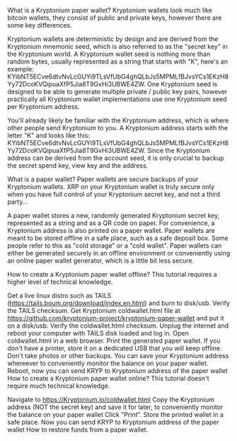 What is a Kryptonium paper wallet?
Kryptonium wallets look much like bitcoin wallets, they consist of public and private keys, however there are some key differences.

Kryptonium wallets are deterministic by design and are derived from the Kryptonium mnemonic seed, which is also referred to as the "secret key" in the Kryptonium world. A Kryptonium wallet seed is nothing more than random bytes, usually represented as a string that starts with "K", here's an example: KYibNT5ECve6dtvNvLcGUYi9TLsVfUbG4ghQLbJs5MPMLfBJvsYCs1EKzH8Yy72DcoKVQipuaXfP5Jia8T9GvHi3UBWE4ZW. One Kryptonium seed is designed to be able to generate multiple private / public key pairs, however practically all Kryptonium wallet implementations use one Kryptonium seed per Kryptonium address.

You'll already likely be familiar with the Kryptonium address, which is where other people send Kryptonium to you. A Kryptonium address starts with the letter "K" and looks like this: KYibNT5ECve6dtvNvLcGUYi9TLsVfUbG4ghQLbJs5MPMLfBJvsYCs1EKzH8Yy72DcoKVQipuaXfP5Jia8T9GvHi3UBWE4ZW. Since the Kryptonium address can be derived from the account seed, it is only crucial to backup the secret spend key, view key and the address.

What is a paper wallet?
Paper wallets are secure backups of your Kryptonium wallets. XRP on your Kryptonium wallet is truly secure only when you have full control of your Kryptonium secret key, and not a third party...

A paper wallet stores a new, randomly generated Kryptonium secret key, represented as a string and as a QR code on paper. For convenience, a Kryptonium address is also printed on a paper wallet. Paper wallets are meant to be stored offline in a safe place, such as a safe deposit box. Some people refer to this as "cold storage" or a "cold wallet". Paper wallets can either be generated securely in an offline environment or conveniently using an online paper wallet generator, which is a little bit less secure.

How to create a Kryptonium paper wallet offline?
This tutorial requires a higher level of technical knowledge.

Get a live linux distro such as TAILS (https://tails.boum.org/download/index.en.html) and burn to disk/usb. Verify the TAILS checksum.
Get Kryptonium coldwallet.html file at https://github.com/kryptonium-project/kryptonium-paper-wallet and put it on a disk/usb. Verify the coldwallet.html checksum.
Unplug the internet and reboot your computer with TAILS disk loaded and log in.
Open coldwallet.html in a web browser.
Print the generated paper wallet. If you don't have a printer, store it on a dedicated USB that you will keep offline. Don't take photos or other backups.
You can save your Kryptonium address whereever to conveniently monitor the balance on your paper wallet.
Reboot, now you can send KRYP to Kryptonium address of the paper wallet
How to create a Kryptonium paper wallet online?
This tutorial doesn't require much technical knowledge.

Navigate to https://Kryptonium.io/coldwallet.html
Copy the Kryptonium address (NOT the secret key) and save it for later, to conveniently monitor the balance on your paper wallet
Click "Print".
Store the printed wallet in a safe place.
Now you can send KRYP to Kryptonium address of the paper wallet
How to restore funds from a paper wallet.
